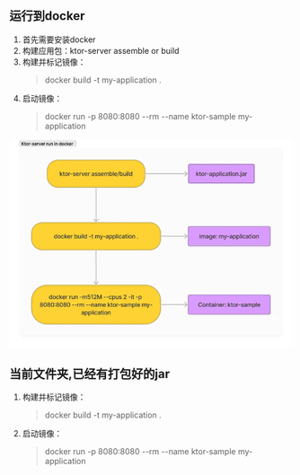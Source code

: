 ## 运行到docker

1. 首先需要安装docker
2. 构建应用包：ktor-server assemble or build
3. 构建并标记镜像：
   > docker build -t my-application .
4. 启动镜像：
   > docker run -p 8080:8080 --rm --name ktor-sample my-application

![](构建运行过程.webp)

## 当前文件夹,已经有打包好的jar
1. 构建并标记镜像：
   > docker build -t my-application . 
2. 启动镜像：
   > docker run -p 8080:8080 --rm --name ktor-sample my-application
   